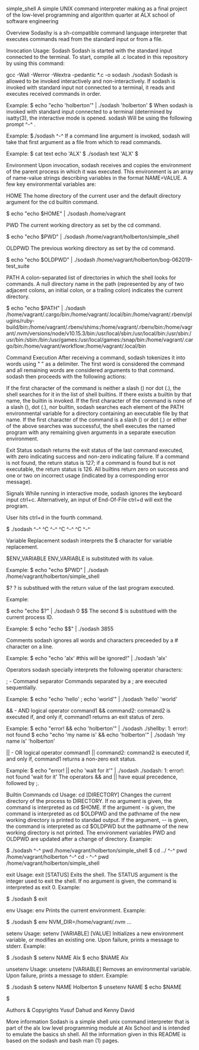 simple_shell
A simple UNIX command interpreter making as a final project of the low-level programming and algorithm quarter at ALX school of software engineering

Overview
Sodashy is a sh-compatible command language interpreter that executes commands read from the standard input or from a file.

Invocation
Usage: Sodash Sodash is started with the standard input connected to the terminal. To start, compile all .c located in this repository by using this command:

gcc -Wall -Werror -Wextra -pedantic *.c -o sodash ./sodash Sodash is allowed to be invoked interactively and non-interactively. If sodash is invoked with standard input not connected to a terminal, it reads and executes received commands in order.

Example:
$ echo "echo 'holberton'" | ./sodash 'holberton' $ When sodash is invoked with standard input connected to a terminal (determined by isatty(3), the interactive mode is opened. sodash Will be using the following prompt ^-^ .

Example:
$./sodash ^-^ If a command line argument is invoked, sodash will take that first argument as a file from which to read commands.

Example:
$ cat text echo 'ALX' $ ./sodash text 'ALX' $

Environment
Upon invocation, sodash receives and copies the environment of the parent process in which it was executed. This environment is an array of name-value strings describing variables in the format NAME=VALUE. A few key environmental variables are:

HOME
The home directory of the current user and the default directory argument for the cd builtin command.

$ echo "echo $HOME" | ./sodash /home/vagrant

PWD
The current working directory as set by the cd command.

$ echo "echo $PWD" | ./sodash /home/vagrant/holberton/simple_shell

OLDPWD
The previous working directory as set by the cd command.

$ echo "echo $OLDPWD" | ./sodash /home/vagrant/holberton/bog-062019-test_suite

PATH
A colon-separated list of directories in which the shell looks for commands. A null directory name in the path (represented by any of two adjacent colons, an initial colon, or a trailing colon) indicates the current directory.

$ echo "echo $PATH" | ./sodash /home/vagrant/.cargo/bin:/home/vagrant/.local/bin:/home/vagrant/.rbenv/plugins/ruby-build/bin:/home/vagrant/.rbenv/shims:/home/vagrant/.rbenv/bin:/home/vagrant/.nvm/versions/node/v10.15.3/bin:/usr/local/sbin:/usr/local/bin:/usr/sbin:/usr/bin:/sbin:/bin:/usr/games:/usr/local/games:/snap/bin:/home/vagrant/.cargo/bin:/home/vagrant/workflow:/home/vagrant/.local/bin

Command Execution
After receiving a command, sodash tokenizes it into words using " " as a delimiter. The first word is considered the command and all remaining words are considered arguments to that command. sodash then proceeds with the following actions:

If the first character of the command is neither a slash () nor dot (.), the shell searches for it in the list of shell builtins. If there exists a builtin by that name, the builtin is invoked. If the first character of the command is none of a slash (), dot (.), nor builtin, sodash searches each element of the PATH environmental variable for a directory containing an executable file by that name. If the first character of the command is a slash () or dot (.) or either of the above searches was successful, the shell executes the named program with any remaining given arguments in a separate execution environment.

Exit Status sodash returns the exit status of the last command executed, with zero indicating success and non-zero indicating failure. If a command is not found, the return status is 127; if a command is found but is not executable, the return status is 126. All builtins return zero on success and one or two on incorrect usage (indicated by a corresponding error message).

Signals
While running in interactive mode, sodash ignores the keyboard input ctrl+c. Alternatively, an input of End-Of-File ctrl+d will exit the program.

User hits ctrl+d in the fourth command.

$ ./sodash ^-^ ^C ^-^ ^C ^-^ ^C ^-^

Variable Replacement
sodash interprets the $ character for variable replacement.

$ENV_VARIABLE ENV_VARIABLE is substituted with its value.

Example:
$ echo "echo $PWD" | ./sodash /home/vagrant/holberton/simple_shell

$?
? is substitued with the return value of the last program executed.

Example:

$ echo "echo $?" | ./sodash 0 $$ The second $ is substitued with the current process ID.

Example:
$ echo "echo $$" | ./sodash 3855

Comments
sodash ignores all words and characters preceeded by a # character on a line.

Example:
$ echo "echo 'alx' #this will be ignored!" | ./sodash 'alx'

Operators
sodash specially interprets the following operator characters:

; - Command separator Commands separated by a ; are executed sequentially.

Example:
$ echo "echo 'hello' ; echo 'world'" | ./sodash 'hello' 'world'

&& - AND logical operator
command1 && command2: command2 is executed if, and only if, command1 returns an exit status of zero.

Example:
$ echo "error! && echo 'holberton'" | ./sodash ./shellby: 1: error!: not found $ echo "echo 'my name is' && echo 'holberton'" | ./sodash 'my name is' 'holberton'

|| - OR logical operator
command1 || command2: command2 is executed if, and only if, command1 returns a non-zero exit status.

Example:
$ echo "error! || echo 'wait for it'" | ./sodash ./sodash: 1: error!: not found 'wait for it' The operators && and || have equal precedence, followed by ;.

Builtin Commands
cd
Usage: cd [DIRECTORY] Changes the current directory of the process to DIRECTORY. If no argument is given, the command is interpreted as cd $HOME. If the argument - is given, the command is interpreted as cd $OLDPWD and the pathname of the new working directory is printed to standad output. If the argument, -- is given, the command is interpreted as cd $OLDPWD but the pathname of the new working directory is not printed. The environment variables PWD and OLDPWD are updated after a change of directory. Example:

$ ./sodash ^-^ pwd /home/vagrant/holberton/simple_shell $ cd ../ ^-^ pwd /home/vagrant/holberton ^-^ cd - ^-^ pwd /home/vagrant/holberton/simple_shell

exit Usage: exit [STATUS] Exits the shell. The STATUS argument is the integer used to exit the shell. If no argument is given, the command is interpreted as exit 0. Example:

$ ./sodash $ exit

env
Usage: env Prints the current environment. Example:

$ ./sodash $ env NVM_DIR=/home/vagrant/.nvm ...

setenv
Usage: setenv [VARIABLE] [VALUE] Initializes a new environment variable, or modifies an existing one. Upon failure, prints a message to stderr. Example:

$ ./sodash $ setenv NAME Alx $ echo $NAME Alx

unsetenv
Usage: unsetenv [VARIABLE] Removes an environmental variable. Upon failure, prints a message to stderr. Example:

$ ./sodash $ setenv NAME Holberton $ unsetenv NAME $ echo $NAME

$

Authors & Copyrights
Yusuf Dahud and Kenny David

More information
Sodash is a simple shell unix command interpreter that is part of the alx low level programming module at Alx School and is intended to emulate the basics sh shell. All the information given in this README is based on the sodash and bash man (1) pages.
